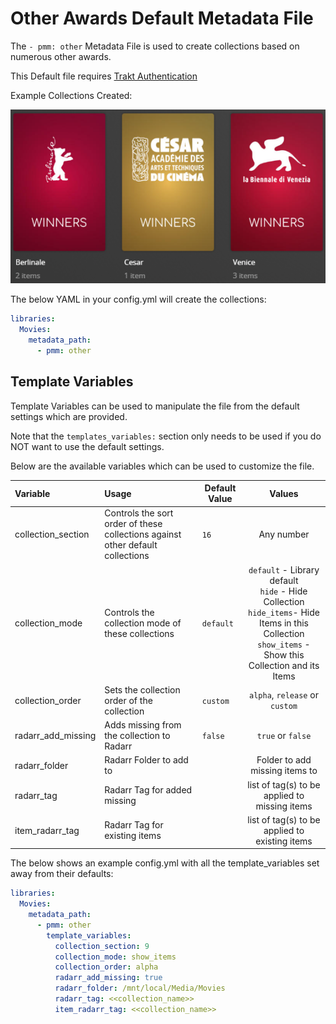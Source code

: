# Other Awards Default Metadata File

The `- pmm: other` Metadata File is used to  create collections based on numerous other awards.

This Default file requires [Trakt Authentication](https://metamanager.wiki/en/latest/config/trakt.html)

Example Collections Created:

![](../images/awardother.png)

The below YAML in your config.yml will create the collections:
```yaml
libraries:
  Movies:
    metadata_path:
      - pmm: other
```


## Template Variables
Template Variables can be used to manipulate the file from the default settings which are provided. 

Note that the `templates_variables:` section only needs to be used if you do NOT want to use the default settings.

Below are the available variables which can be used to customize the file.


| Variable             | Usage                                                                          | Default Value  |                                                                             Values                                                                             |
|:---------------------|:-------------------------------------------------------------------------------|----------------|:--------------------------------------------------------------------------------------------------------------------------------------------------------------:|
| collection_section   | Controls the sort order of these collections against other default collections | `16`           |                                                                           Any number                                                                           |
| collection_mode      | Controls the collection mode of these collections                              | `default`      | `default` - Library default<br/>`hide` - Hide Collection<br/>`hide_items`- Hide Items in this Collection<br/>`show_items` - Show this Collection and its Items |
| collection_order     | Sets the collection order of the collection                                    | `custom`       |                                                                 `alpha`, `release` or `custom`                                                                 |
| radarr_add_missing   | Adds missing from the collection to Radarr                                     | `false`        |                                                                       `true` or `false`                                                                        |
| radarr_folder        | Radarr Folder to add to                                                        |                |                                                                 Folder to add missing items to                                                                 |
| radarr_tag           | Radarr Tag for added missing                                                   |                |                                                         list of tag(s) to be applied to missing items                                                          |
| item_radarr_tag      | Radarr Tag for existing items                                                  |                |                                                         list of tag(s) to be applied to existing items                                                         |

The below shows an example config.yml with all the template_variables set away from their defaults:

```yaml
libraries:
  Movies:
    metadata_path:
      - pmm: other
        template_variables:
          collection_section: 9
          collection_mode: show_items
          collection_order: alpha
          radarr_add_missing: true
          radarr_folder: /mnt/local/Media/Movies
          radarr_tag: <<collection_name>>
          item_radarr_tag: <<collection_name>>
```

